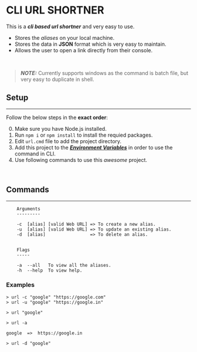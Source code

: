 # CLI URL SHORTNER

This is a **_cli based url shortner_** and very easy to use.

-   Stores the _aliases_ on your local machine.
-   Stores the data in **JSON** format which is very easy to maintain.
-   Allows the user to open a link directly from their console.

<br/>

> **_NOTE:_** Currently supports windows as the command is batch file, but very easy to duplicate in shell.

## Setup

---

Follow the below steps in the **exact order**:

0. Make sure you have Node.js installed.
1. Run `npm i` or `npm install` to install the requied packages.
2. Edit `url.cmd` file to add the project directory.
3. Add this project to the [**_Environment Variables_**](https://www.architectryan.com/2018/03/17/add-to-the-path-on-windows-10/) in order to use the command in CLI.
4. Use following commands to use this _awesome_ project.

</br>

## Commands

---

```
    Arguments
    ---------

    -c  [alias] [valid Web URL] => To create a new alias.
    -u  [alias] [valid Web URL] => To update an existing alias.
    -d  [alias]                 => To delete an alias.


    Flags
    -----

    -a  --all   To view all the aliases.
    -h  --help  To view help.
```

### Examples

```
> url -c "google" "https://google.com"
> url -u "google" "https://google.in"

> url "google"

> url -a

google  =>  https://google.in

> url -d "google"
```
